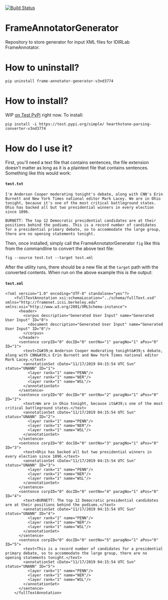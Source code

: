 [![Build Status](https://travis-ci.org/v3nd3774/FrameAnnotatorGenerator.svg?branch=master)](https://travis-ci.org/v3nd3774/FrameAnnotatorGenerator)

# FrameAnnotatorGenerator
Repository to store generator for input XML files for IDIRLab FrameAnnotator.

# How to uninstall?

```
pip uninstall frame-annotator-generator-v3nd3774
```

# How to install?

WIP [on Test PyPi](https://test.pypi.org/project/frame-annotator-generator-v3nd3774/) right now. To install:

```
pip install -i https://test.pypi.org/simple/ hearthstone-parsing-converter-v3nd3774
```

# How do I use it?

First, you'll need a text file that contains sentences, the file extension doesn't matter as long as it
is a plaintext file that contains sentences. Something like this would work:

#### `test.txt`
```
I'm Anderson Cooper moderating tonight's debate, along with CNN's Erin Burnett and New York Times national editor Mark Lacey. We are in Ohio tonight, because it's one of the most critical battleground states. Ohio has backed all but two presidential winners in every election since 1896.

BURNETT: The top 12 Democratic presidential candidates are at their positions behind the podiums. This is a record number of candidates for a presidential primary debate, so to accommodate the large group, there are no opening statements tonight.
```

Then, once installed, simply call the FrameAnnotatorGenerator `fig` like this from the commandline to convert the above text file:

```
fig --source test.txt --target test.xml
```

After the utility runs, there should be a new file at the `target` path with the converted contents.
When run on the above example this is the output:
#### `test.xml`
```
<?xml version="1.0" encoding="UTF-8" standalone="yes"?>
    <fullTextAnnotation xsi:schemaLocation="../schema/fullText.xsd" xmlns="http://framenet.icsi.berkeley.edu" xmlns:xsi="http://www.w3.org/2001/XMLSchema-instance">
      <header>
        <corpus description="Generated User Input" name="Generated User Input" ID="0">
          <document description="Generated User Input" name="Generated User Input" ID="0"/>
        </corpus>
      </header>
      <sentence corpID="0" docID="0" sentNo="1" paragNo="1" aPos="0" ID="1">
        <text>I&#39;m Anderson Cooper moderating tonight&#39;s debate, along with CNN&#39;s Erin Burnett and New York Times national editor Mark Lacey.</text>
        <annotationSet cDate="11/17/2019 04:15:54 UTC Sun" status="UNANN" ID="1">
          <layer rank="1" name="PENN"/>
          <layer rank="1" name="NER"/>
          <layer rank="1" name="WSL"/>
        </annotationSet>
      </sentence>
      <sentence corpID="0" docID="0" sentNo="2" paragNo="1" aPos="0" ID="2">
        <text>We are in Ohio tonight, because it&#39;s one of the most critical battleground states.</text>
        <annotationSet cDate="11/17/2019 04:15:54 UTC Sun" status="UNANN" ID="2">
          <layer rank="1" name="PENN"/>
          <layer rank="1" name="NER"/>
          <layer rank="1" name="WSL"/>
        </annotationSet>
      </sentence>
      <sentence corpID="0" docID="0" sentNo="3" paragNo="1" aPos="0" ID="3">
        <text>Ohio has backed all but two presidential winners in every election since 1896.</text>
        <annotationSet cDate="11/17/2019 04:15:54 UTC Sun" status="UNANN" ID="3">
          <layer rank="1" name="PENN"/>
          <layer rank="1" name="NER"/>
          <layer rank="1" name="WSL"/>
        </annotationSet>
      </sentence>
      <sentence corpID="0" docID="0" sentNo="4" paragNo="1" aPos="0" ID="4">
        <text>BURNETT: The top 12 Democratic presidential candidates are at their positions behind the podiums.</text>
        <annotationSet cDate="11/17/2019 04:15:54 UTC Sun" status="UNANN" ID="4">
          <layer rank="1" name="PENN"/>
          <layer rank="1" name="NER"/>
          <layer rank="1" name="WSL"/>
        </annotationSet>
      </sentence>
      <sentence corpID="0" docID="0" sentNo="5" paragNo="1" aPos="0" ID="5">
        <text>This is a record number of candidates for a presidential primary debate, so to accommodate the large group, there are no opening statements tonight.</text>
        <annotationSet cDate="11/17/2019 04:15:54 UTC Sun" status="UNANN" ID="5">
          <layer rank="1" name="PENN"/>
          <layer rank="1" name="NER"/>
          <layer rank="1" name="WSL"/>
        </annotationSet>
      </sentence>
    </fullTextAnnotation>

```
